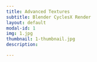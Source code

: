 ```yaml
---
title: Advanced Textures
subtitle: Blender CyclesX Render
layout: default
modal-id: 1
img: 1.jpg
thumbnail: 1-thumbnail.jpg
description: 

---
```

